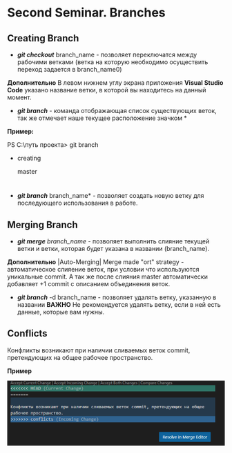 # Second Seminar. Branches

## Creating Branch

* **_git checkout_** branch_name - позволяет переключатся между рабочими ветками  (ветка на которую необходимо осуществить переход задается в branch_name0) 

**Дополнительно** В левом нижнем углу экрана приложения **Visual Studio Code** указано название ветки, в которой вы находитесь на данный момент.

* **_git branch_** - команда отображающая список существующих веток, так же отмечает наше текущее расположение значком * 

**Пример:**

PS C:\путь проекта> git branch
* creating

  master


#
* **_git branch_** branch_name* -  позволяет создать новую ветку для последующего использования в работе. 


## Merging Branch


* **_git merge_** *branch_name*  - позволяет выполнить слияние текущей ветки и ветки, которая будет указана в названии (branch_name). 

**Дополнительно** |Auto-Merging| Merge made "ort" strategy - автоматическое слияение веток, при условии что используются уникальные commit. А так же после слияния master автоматически добавляет +1 commit с описанием объединения веток.

* **_git branch_** -d branch_name - позволяет удалять ветку, указанную в названии **ВАЖНО** Не рекомендуется удалять ветку, если в ней есть данные, которые вам нужны.







## Conflicts

Конфликты возникают при наличии сливаемых веток commit, претендующих на общее  рабочее пространство.

**Пример** 

![Conflicts_screen](Conflicts_screenshot.png)


